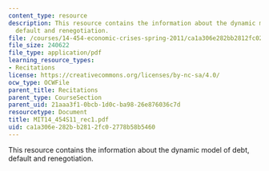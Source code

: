 ```yaml
---
content_type: resource
description: This resource contains the information about the dynamic model of debt,
  default and renegotiation.
file: /courses/14-454-economic-crises-spring-2011/ca1a306e282bb2812fc02778b58b5460_MIT14_454S11_rec1.pdf
file_size: 240622
file_type: application/pdf
learning_resource_types:
- Recitations
license: https://creativecommons.org/licenses/by-nc-sa/4.0/
ocw_type: OCWFile
parent_title: Recitations
parent_type: CourseSection
parent_uid: 21aaa3f1-0bcb-1d0c-ba98-26e876036c7d
resourcetype: Document
title: MIT14_454S11_rec1.pdf
uid: ca1a306e-282b-b281-2fc0-2778b58b5460
---
```

This resource contains the information about the dynamic model of debt, default and renegotiation.